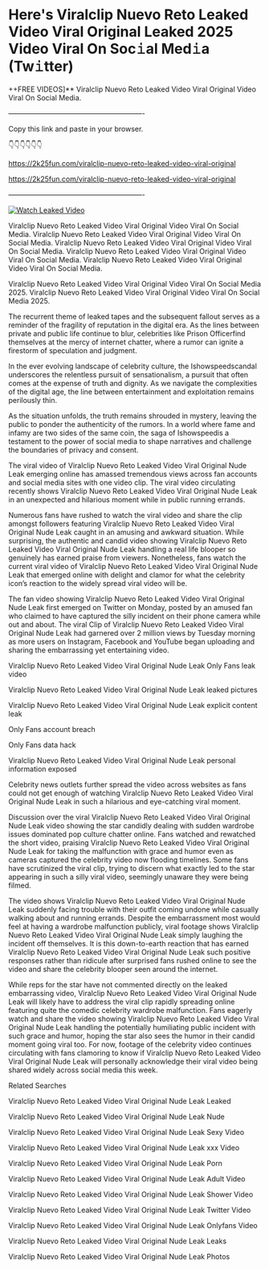 # Here's Viralclip Nuevo Reto Leaked Video Viral Original Leaked 2025 Video Viral On Soc𝚒al Med𝚒a (Tw𝚒tter)

++FREE VIDEOS]** Viralclip Nuevo Reto Leaked Video Viral Original Video Viral On Social Media.

———————————————————-

Copy this link and paste in your browser.

👇👇👇👇👇👇

https://2k25fun.com/viralclip-nuevo-reto-leaked-video-viral-original

https://2k25fun.com/viralclip-nuevo-reto-leaked-video-viral-original

———————————————————-

[![Watch Leaked Video](https://miro.medium.com/v2/resize:fit:828/format:webp/1*cilzJN44JGOrTw9NJCrNHA.gif "Watch Leaked Video")](https://2k25fun.com/viralclip-nuevo-reto-leaked-video-viral-original)

Viralclip Nuevo Reto Leaked Video Viral Original Video Viral On Social Media. Viralclip Nuevo Reto Leaked Video Viral Original Video Viral On Social Media. Viralclip Nuevo Reto Leaked Video Viral Original Video Viral On Social Media. Viralclip Nuevo Reto Leaked Video Viral Original Video Viral On Social Media. Viralclip Nuevo Reto Leaked Video Viral Original Video Viral On Social Media.

Viralclip Nuevo Reto Leaked Video Viral Original Video Viral On Social Media 2025. Viralclip Nuevo Reto Leaked Video Viral Original Video Viral On Social Media 2025.

The recurrent theme of leaked tapes and the subsequent fallout serves as a reminder of the fragility of reputation in the digital era. As the lines between private and public life continue to blur, celebrities like Prison Officerfind themselves at the mercy of internet chatter, where a rumor can ignite a firestorm of speculation and judgment.

In the ever evolving landscape of celebrity culture, the Ishowspeedscandal underscores the relentless pursuit of sensationalism, a pursuit that often comes at the expense of truth and dignity. As we navigate the complexities of the digital age, the line between entertainment and exploitation remains perilously thin.

As the situation unfolds, the truth remains shrouded in mystery, leaving the public to ponder the authenticity of the rumors. In a world where fame and infamy are two sides of the same coin, the saga of Ishowspeedis a testament to the power of social media to shape narratives and challenge the boundaries of privacy and consent.

The viral video of Viralclip Nuevo Reto Leaked Video Viral Original Nude Leak emerging online has amassed tremendous views across fan accounts and social media sites with one video clip. The viral video circulating recently shows Viralclip Nuevo Reto Leaked Video Viral Original Nude Leak in an unexpected and hilarious moment while in public running errands.

Numerous fans have rushed to watch the viral video and share the clip amongst followers featuring Viralclip Nuevo Reto Leaked Video Viral Original Nude Leak caught in an amusing and awkward situation. While surprising, the authentic and candid video showing Viralclip Nuevo Reto Leaked Video Viral Original Nude Leak handling a real life blooper so genuinely has earned praise from viewers. Nonetheless, fans watch the current viral video of Viralclip Nuevo Reto Leaked Video Viral Original Nude Leak that emerged online with delight and clamor for what the celebrity icon’s reaction to the widely spread viral video will be.

The fan video showing Viralclip Nuevo Reto Leaked Video Viral Original Nude Leak first emerged on Twitter on Monday, posted by an amused fan who claimed to have captured the silly incident on their phone camera while out and about. The viral Clip of Viralclip Nuevo Reto Leaked Video Viral Original Nude Leak had garnered over 2 million views by Tuesday morning as more users on Instagram, Facebook and YouTube began uploading and sharing the embarrassing yet entertaining video.

Viralclip Nuevo Reto Leaked Video Viral Original Nude Leak Only Fans leak video

Viralclip Nuevo Reto Leaked Video Viral Original Nude Leak leaked pictures

Viralclip Nuevo Reto Leaked Video Viral Original Nude Leak explicit content leak

Only Fans account breach

Only Fans data hack

Viralclip Nuevo Reto Leaked Video Viral Original Nude Leak personal information exposed

Celebrity news outlets further spread the video across websites as fans could not get enough of watching Viralclip Nuevo Reto Leaked Video Viral Original Nude Leak in such a hilarious and eye-catching viral moment.

Discussion over the viral Viralclip Nuevo Reto Leaked Video Viral Original Nude Leak video showing the star candidly dealing with sudden wardrobe issues dominated pop culture chatter online. Fans watched and rewatched the short video, praising Viralclip Nuevo Reto Leaked Video Viral Original Nude Leak for taking the malfunction with grace and humor even as cameras captured the celebrity video now flooding timelines. Some fans have scrutinized the viral clip, trying to discern what exactly led to the star appearing in such a silly viral video, seemingly unaware they were being filmed.

The video shows Viralclip Nuevo Reto Leaked Video Viral Original Nude Leak suddenly facing trouble with their outfit coming undone while casually walking about and running errands. Despite the embarrassment most would feel at having a wardrobe malfunction publicly, viral footage shows Viralclip Nuevo Reto Leaked Video Viral Original Nude Leak simply laughing the incident off themselves. It is this down-to-earth reaction that has earned Viralclip Nuevo Reto Leaked Video Viral Original Nude Leak such positive responses rather than ridicule after surprised fans rushed online to see the video and share the celebrity blooper seen around the internet.

While reps for the star have not commented directly on the leaked embarrassing video, Viralclip Nuevo Reto Leaked Video Viral Original Nude Leak will likely have to address the viral clip rapidly spreading online featuring quite the comedic celebrity wardrobe malfunction. Fans eagerly watch and share the video showing Viralclip Nuevo Reto Leaked Video Viral Original Nude Leak handling the potentially humiliating public incident with such grace and humor, hoping the star also sees the humor in their candid moment going viral too. For now, footage of the celebrity video continues circulating with fans clamoring to know if Viralclip Nuevo Reto Leaked Video Viral Original Nude Leak will personally acknowledge their viral video being shared widely across social media this week.

Related Searches

Viralclip Nuevo Reto Leaked Video Viral Original Nude Leak Leaked

Viralclip Nuevo Reto Leaked Video Viral Original Nude Leak Nude

Viralclip Nuevo Reto Leaked Video Viral Original Nude Leak Sexy Video

Viralclip Nuevo Reto Leaked Video Viral Original Nude Leak xxx Video

Viralclip Nuevo Reto Leaked Video Viral Original Nude Leak Porn

Viralclip Nuevo Reto Leaked Video Viral Original Nude Leak Adult Video

Viralclip Nuevo Reto Leaked Video Viral Original Nude Leak Shower Video

Viralclip Nuevo Reto Leaked Video Viral Original Nude Leak Twitter Video

Viralclip Nuevo Reto Leaked Video Viral Original Nude Leak Onlyfans Video

Viralclip Nuevo Reto Leaked Video Viral Original Nude Leak Leaks

Viralclip Nuevo Reto Leaked Video Viral Original Nude Leak Photos